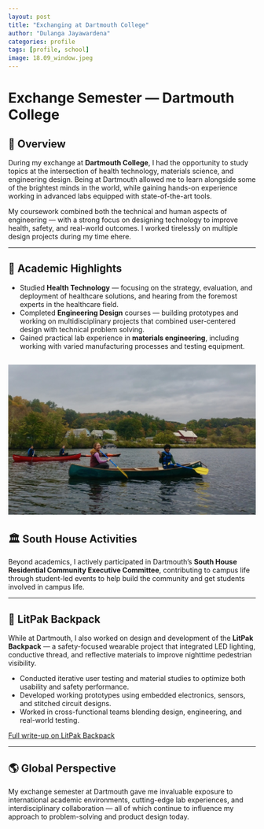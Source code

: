 ```yaml
---
layout: post
title: "Exchanging at Dartmouth College"
author: "Dulanga Jayawardena"
categories: profile
tags: [profile, school]
image: 18.09_window.jpeg
---
```


# Exchange Semester — Dartmouth College

## 📝 Overview

During my exchange at **Dartmouth College**, I had the opportunity to study topics at the intersection of health technology, materials science, and engineering design. Being at Dartmouth allowed me to learn alongside some of the brightest minds in the world, while gaining hands-on experience working in advanced labs equipped with state-of-the-art tools.

My coursework combined both the technical and human aspects of engineering — with a strong focus on designing technology to improve health, safety, and real-world outcomes. I worked tirelessly on multiple design projects during my time ehere.

---

## 🔬 Academic Highlights

- Studied **Health Technology** — focusing on the strategy, evaluation, and deployment of healthcare solutions, and hearing from the foremost experts in the healthcare field.
- Completed **Engineering Design** courses — building prototypes and working on multidisciplinary projects that combined user-centered design with technical problem solving.
- Gained practical lab experience in **materials engineering**, including working with varied manufacturing processes and testing equipment.

![Canoeing along the Connecticut](/assets/img/18.10_canoe.jpeg)
---

## 🏛️ South House Activities

Beyond academics, I actively participated in Dartmouth’s **South House Residential Community Executive Committee**, contributing to campus life through student-led events to help build the community and get students involved in campus life.

---

## 🎒 LitPak Backpack

While at Dartmouth, I also worked on design and development of the **LitPak Backpack** — a safety-focused wearable project that integrated LED lighting, conductive thread, and reflective materials to improve nighttime pedestrian visibility. 

- Conducted iterative user testing and material studies to optimize both usability and safety performance.
- Developed working prototypes using embedded electronics, sensors, and stitched circuit designs.
- Worked in cross-functional teams blending design, engineering, and real-world testing.

[Full write-up on LitPak Backpack](/litpak/)

---

## 🌎 Global Perspective

My exchange semester at Dartmouth gave me invaluable exposure to international academic environments, cutting-edge lab experiences, and interdisciplinary collaboration — all of which continue to influence my approach to problem-solving and product design today.